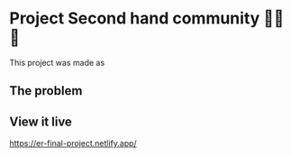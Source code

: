 # Project Second hand community 👕👗👜

This project was made as 

## The problem



## View it live

https://er-final-project.netlify.app/
